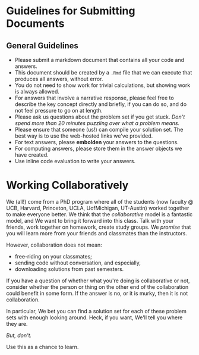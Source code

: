 # Guidelines for Submitting Documents
## General Guidelines 
- Please submit a markdown document that contains all your code and answers. 
- This document should be created by a `.Rmd` file that we can execute that produces all answers, without error. 
- You do not need to show work for trivial calculations, but showing work is always allowed.
- For answers that involve a narrative response, please feel free to describe the key concept directly and briefly, if you can do so, and do not feel pressure to go on at length.
- Please ask us questions about the problem set if you get stuck. *Don’t spend more than 20 minutes puzzling over what a problem means.* 
- Please ensure that someone (us!) can compile your solution set. The best way is to use the web-hosted links we've provided. 
- For text answers, please **embolden** your answers to the questions.
- For computing answers, please store them in the answer objects we have created. 
- Use inline code evaluation to write your answers.

# Working Collaboratively
We (all!) come from a PhD program where all of the students (now
faculty @ UCB, Harvard, Princeton, UCLA, UofMichigan, UT-Austin)
worked together to make everyone better. We think that the
*collaborative* model  is a fantastic model, and We want to bring it
forward into this class. Talk with your friends, work together on
homework, create study groups. We _promise_ that you will learn more
from your friends and classmates than the instructors.

However, collaboration does not mean:

- free-riding on your classmates;
- sending code without conversation, and especially, 
- downloading solutions from past semesters.

If you have a question of whether what you're doing is collaborative
or not, consider whether the person or thing on the other end of the
collaboration could benefit in some form. If the answer is no, or it
is murky, then it is not collaboration. 

In particular, We bet you can find a solution set for each of these
problem sets with enough looking around. Heck, if you want, We'll tell
you where they are.

*But, don't.*

Use this as a chance to learn. 


